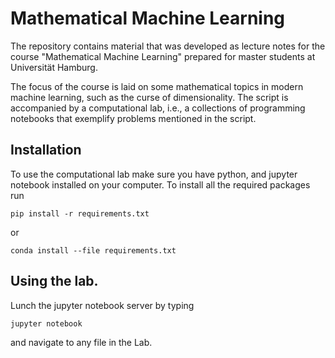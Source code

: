 # Mathematical Machine Learning 

The repository contains material that was developed as lecture notes for the course "Mathematical Machine Learning" prepared for master students at Universität Hamburg. 

The focus of the course is laid on some mathematical topics in modern machine learning, such as the curse of dimensionality. The script is accompanied by a computational lab, i.e., a collections of programming notebooks that exemplify problems mentioned in the script. 

## Installation  
To use the computational lab make sure you have python, and jupyter notebook installed on your computer. To install all the required packages run
```
pip install -r requirements.txt
```
or
```
conda install --file requirements.txt
```

## Using the lab. 

Lunch the jupyter notebook server by typing
```
jupyter notebook
```
and navigate to any file in the Lab. 

